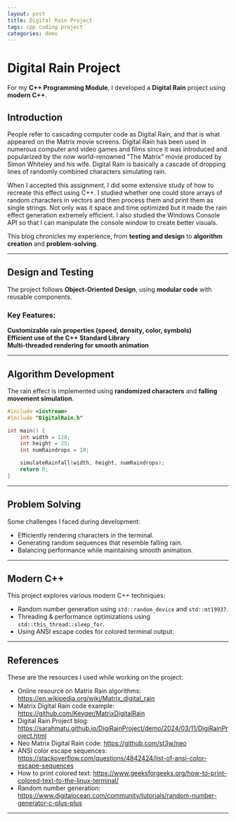 ```yaml
---
layout: post
title: Digital Rain Project
tags: cpp coding project
categories: demo
---
```


# Digital Rain Project
For my **C++ Programming Module**, I developed a **Digital Rain** project using **modern C++**.

## Introduction

People refer to cascading computer code as Digital Rain, and that is what appeared on the Matrix movie screens. Digital Rain has been used in numerous computer and video games and films since it was introduced and popularized by the now world-renowned "The Matrix" movie produced by Simon Whiteley and his wife. Digital Rain is basically a cascade of dropping lines of randomly combined characters simulating rain.

When I accepted this assignment, I did some extensive study of how to recreate this effect using C++. I studied whether one could store arrays of random characters in vectors and then process them and print them as single strings. Not only was it space and time optimized but it made the rain effect generation extremely efficient. I also studied the Windows Console API so that I can manipulate the console window to create better visuals.

This blog chronicles my experience, from **testing and design** to **algorithm creation** and **problem-solving**.

---

## Design and Testing
The project follows **Object-Oriented Design**, using **modular code** with reusable components.

### Key Features:
**Customizable rain properties (speed, density, color, symbols)**  
**Efficient use of the C++ Standard Library**  
**Multi-threaded rendering for smooth animation**  

---

## Algorithm Development
The rain effect is implemented using **randomized characters** and **falling movement simulation**.

```cpp
#include <iostream>
#include "DigitalRain.h"

int main() {
    int width = 120;
    int height = 25;
    int numRaindrops = 10;

    simulateRainfall(width, height, numRaindrops);
    return 0;
}
```

---

## Problem Solving
Some challenges I faced during development:

- Efficiently rendering characters in the terminal.
- Generating random sequences that resemble falling rain.
- Balancing performance while maintaining smooth animation.

---

## Modern C++
This project explores various modern C++ techniques:

- Random number generation using `std::random_device` and `std::mt19937`.
- Threading & performance optimizations using `std::this_thread::sleep_for`.
- Using ANSI escape codes for colored terminal output.

---

## References
These are the resources I used while working on the project:

- Online resource on Matrix Rain algorithms: https://en.wikipedia.org/wiki/Matrix_digital_rain
- Matrix Digital Rain code example: https://github.com/Kevger/MatrixDigitalRain
- Digital Rain Project blog: https://sarahmatu.github.io/DigiRainProject/demo/2024/03/11/DigiRainProject.html
- Neo Matrix Digital Rain code: https://github.com/st3w/neo
- ANSI color escape sequences: https://stackoverflow.com/questions/4842424/list-of-ansi-color-escape-sequences
- How to print colored text: https://www.geeksforgeeks.org/how-to-print-colored-text-to-the-linux-terminal/
- Random number generation: https://www.digitalocean.com/community/tutorials/random-number-generator-c-plus-plus

---
